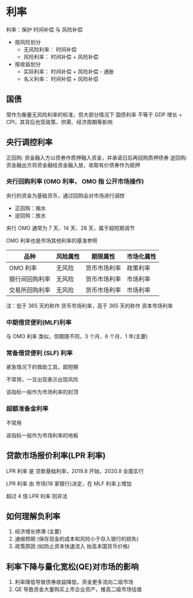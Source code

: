 # 利率

利率：保护 时间补偿 与 风险补偿

- 按风险划分
  - 无风险利率： 时间补偿
  - 风险利率： 时间补偿 + 风险补偿
- 按收益划分
  - 实际利率： 时间补偿 + 风险补偿 - 通胀
  - 名义利率： 时间补偿 + 风险补偿

## 国债

常作为衡量无风险利率的标准，但大部分情况下 国债利率 不等于 GDP 增长 + CPI，其背后也受政策、供需、经济周期等影响

## 央行调控利率

正回购: 资金融入方以债券作质押融入资金，并承诺日后再回购质押债券
逆回购: 资金融出方将资金融给资金融入放，收取有价债券作为抵押

### 央行回购利率 (OMO 利率， OMO 指 公开市场操作)

央行的资金为基础货币，通过回购会对市场进行调控

- 正回购：缩水
- 逆回购：放水

央行 OMO 通常为 7 天、14 天、28 天，属于超短期调节

OMO 利率也是市场其他利率的基准参照

| 品种           | 风险属性 | 期限属性     | 市场化属性 |
| -------------- | -------- | ------------ | ---------- |
| OMO 利率       | 无风险   | 货币市场利率 | 政策利率   |
| 银行间回购利率 | 无风险   | 货币市场利率 | 市场利率   |
| 交易所回购利率 | 无风险   | 货币市场利率 | 市场利率   |

注：低于 365 天的称作 货币市场利率，高于 365 天的称作 资本市场利率

### 中期借贷便利(MLF)利率

与 OMO 利率 类似，但期限不同，3 个月、6 个月、1 年(主要)

### 常备借贷便利 (SLF) 利率

紧急情况下的救助工具，超短期

不常用，一旦出现表示出现风险

该指标一般作为市场利率的封顶

### 超额准备金利率

不常用

该指标一般作为市场利率的地板

## 贷款市场报价利率(LPR 利率)

LPR 利率 是 贷款基础利率，2019.8 开始，2020.8 全面实行

LPR 利率 由 市场(18 家银行)决定，在 MLF 利率上增加

超过 4 倍 LPR 利率 则非法

## 如何理解负利率

1. 经济增长停滞 (主要)
2. 通缩预期 (保存现金的成本和风险小于存入银行的损失)
3. 政策原因 (如防止资本快速流入 抬高本国货币价格)

## 利率下降与量化宽松(QE)对市场的影响

1. 利率降低导致债券收益降低，资金更多流向二级市场
2. QE 导致资金大量购买上市企业资产，推高二级市场估值
